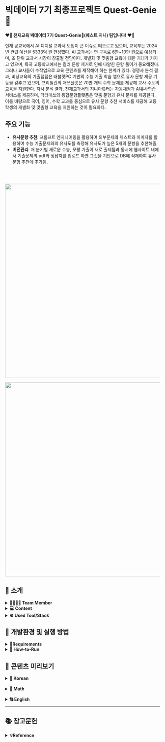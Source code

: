 # 빅데이터 7기 최종프로젝트 Quest-Genie 🧞
**❤️‍🔥 천재교육 빅데이터 7기 Quest-Genie🧞(퀘스트 지니) 팀입니다! ❤️‍🔥** 

현재 공교육에서 AI 디지털 교과서 도입이 큰 이슈로 떠오르고 있으며, 교육부는 2024년 관련 예산을 5333억 원 편성했다. AI 교과서는 연 구독료 6만~10만 원으로 예상되며, 조 단위 교과서 시장이 창출될 전망이다. 개별화 및 맞춤형 교육에 대한 기대가 커지고 있으며, 특히 고등학교에서는 킬러 문항 제거로 인해 다양한 문항 풀이가 중요해졌다. 그러나 교사들이 수작업으로 교육 콘텐츠를 제작해야 하는 한계가 있다. 경쟁사 분석 결과, 비상교육의 기출탭탭은 태블릿PC 기반의 수능 기출 학습 앱으로 유사 문항 제공 기능을 갖추고 있으며, 프리윌린의 매쓰플랫은 70만 개의 수학 문제를 제공해 교사 주도의 교육을 지원한다. 자사 분석 결과, 천재교과서의 지니아튜터는 자동채점과 AI유사학습 서비스를 제공하며, 닥터매쓰의 통합문항플랫폼은 맞춤 문항과 유사 문제를 제공한다. 이를 바탕으로 국어, 영어, 수학 교과를 중심으로 유사 문항 추천 서비스를 제공해 고등학생의 개별화 및 맞춤형 교육을 지원하는 것이 필요하다.

## 주요 기능

- **유사문항 추천**: 프롬프트 엔지니어링을 활용하여 외부문제의 텍스트와 이미지를 활용하여 수능 기출문제와의 유사도를 측정해 유사도가 높은 5개의 문항을 추천해줌.
- **버전관리**: 매 분기별 새로운 수능, 모평 기출이 새로 출제됨과 동시에 웹사이트 내에서 기출문제의 pdf와 정답지를 업로드 하면 그것을 기반으로 DB에 적재하여 유사문항 추천에 추가됨.


<br>

<br>
<p align="left">
  <img src=https://github.com/user-attachments/assets/4d180855-24b9-4029-9fd6-bb9519d56d9f width = "630px">
  
<p align="left">
  <img src=https://github.com/user-attachments/assets/a7b86868-b76d-4b4e-a3de-0ca915ca21e2 width = "630px">




## **🤍 소개**

<details>
<summary> <b>👨‍👨‍👧‍👦 Team Member</b></summary><br>
  


</br>
<table>
  <tr>
    <td align="center">
      <a href="https://github.com/hanaSummer0701">
        <img src="https://github.com/hanaSummer0701.png" width="150px;" alt="하나"/>
        <br />
        <sub><b>🙋‍♀️장하나</b><br> - 데이터 정량화 및 전처리<br> - 문항시스템 개발 및 테스트<br> - 자동 태깅 모델 개발 및 테스트<br> - AWS S3 생성 및 설정, 관리<br> - 기획서 및 최종 보고서 작성</sub>
</sub>
      </a>
    </td>
    <td align="center">
      <a href="https://github.com/choijouneun">
        <img src="https://github.com/choijouneun.png" width="150px;" alt="종은"/>
        <br />
        <sub><b>🙋‍♂️최종은</b><br>- 데이터 수집<br> - 데이터 정량화 및 전처리<br> - 문항시스템 개발 및 테스트<br> - 자동 태깅 모델 개발 및 테스트<br> - 멘토링 활동 보고서 작성<br> - Git 커밋 컨벤션/브렌치 전략<br> - 코드 컨벤션 정의</sub>
      </a>
    </td>
    <td align="center">
      <a href="https://github.com/LeeMin-a">
        <img src="https://github.com/LeeMin-a.png" width="150px;" alt="민아"/>
        <br />
        <sub><b>🙋‍♀️이민아</b><br> - 데이터 수집<br> - AWS 서버 생성 및 환경 구축<br> - FastAPI 기본 서버 환경 구축<br> - 도커 웹 서버 빌드<br> - DB와 웹 서버 연결 및 관리<br> - Wire Frame 작성<br> - 노션 관리</sub>
      </a>
    </td>
    <td align="center">
      <a href="https://github.com/sunny7319">
        <img src="https://github.com/sunny7319.png" width="150px;" alt="선영"/>
        <br />
        <sub><b>🙋‍♀️민선영</b><br> -데이터 수집<br> - DB 구축 및 관리<br> - 도커컴포즈 작성 및 서버 연결<br> - 파이프라인 설계<br> - ppt 제작<br> - 테이블 정의서 작성</sub>
      </a>
    </td>
  </tr>
</table>
</details>

<details>
<summary> <b>💻 Content</b></summary><br>

</br>

-  **📖 Korean** : 웹사이트에 접속하여 국어를 선택 한 후 사용자가 궁금한 외부문제를 첨부해 시작 버튼을 누르면 해당 문제와 유사한 문항 5개를 선별하여 보여줌. 

- **🔢 Math** : 웹사이트에 접속하여 수학를 선택 한 후 사용자가 궁금한 외부문제를 첨부해 시작 버튼을 누르면 해당 문제와 유사한 문항 5개를 선별하여 보여줌. 
  
- **🔠 English** : 웹사이트에 접속하여 영를 선택 한 후 사용자가 궁금한 외부문제를 첨부해 시작 버튼을 누르면 해당 문제와 유사한 문항 5개를 선별하여 보여줌. 
</details>


<details>
<summary> <b>⚙️ Used Tool/Stack</b></summary><br>

</br>
<p align="left">

<img alt="Python" src ="https://img.shields.io/badge/Python-3776AB.svg?&style=for-the-badge&logo=Python&logoColor=white"/>
<img alt="TensorFlow" src ="https://img.shields.io/badge/TensorFlow-1677FF.svg?&style=for-the-badge&logo=TensorFlow&logoColor=black"/>
<img alt="PyTorch" src ="https://img.shields.io/badge/PyTorch-EE4C2C.svg?&style=for-the-badge&logo=PyTorch&logoColor=white"/>
<img alt="OpenCV" src ="https://img.shields.io/badge/OpenCV-5C3EE8.svg?&style=for-the-badge&logo=OpenCV&logoColor=white"/>
<img alt="numpy" src ="https://img.shields.io/badge/numpy-013243.svg?&style=for-the-badge&logo=numpy&logoColor=white"/>
<img alt="OpenAI" src ="https://img.shields.io/badge/OpenAI-412991.svg?&style=for-the-badge&logo=OpenAI&logoColor=white"/>
<img alt="Anaconda" src ="https://img.shields.io/badge/Anaconda-44A833.svg?&style=for-the-badge&logo=Anaconda&logoColor=black"/>
<img alt="postgresql" src ="https://img.shields.io/badge/postgresql-4169E1.svg?&style=for-the-badge&logo=postgresql&logoColor=white"/>
<img alt="Keras" src ="https://img.shields.io/badge/Keras-D00000.svg?&style=for-the-badge&logo=Keras&logoColor=white"/>
<img alt="FastAPI" src ="https://img.shields.io/badge/FastAPI-009688.svg?&style=for-the-badge&logo=FastAPI&logoColor=white"/>
<img src = "https://img.shields.io/badge/visualstudiocode-007ACC.svg?&style=for-the-badge&logo=visualstudiocode&logoColor=white"/>
<img alt="Github" src = "https://img.shields.io/badge/github-181717.svg?&style=for-the-badge&logo=Github&logoColor=white"/>
<img alt="git" src = "https://img.shields.io/badge/git-F05032.svg?&style=for-the-badge&logo=Git&logoColor=white"/>

</p>
</details>




## **🩶 개발환경 및 실행 방법**

<details>
<summary><b>📄Requirements</b></summary>
  
  <br>
    - pdf2image==1.17.0
  <br>
    - opencv-python==4.9.0.80
  <br>
    - pandas==2.2.2
  <br>
    - numpy==1.26.4
  <br>
    - pillow==10.3.0 
  <br>
    - fastapi==0.111.0 
  <br>
    - easyocr==1.7.1
  <br>
    - pytesseract==0.3.10
  <br>
    - pymupdf 
  <br>
    - glob2==0.7
  <br>
    - pymysql==1.1.1
  <br>
    - uvicorn==0.30.1
  <br>
    - elasticsearch==8.14.0
  <br>
    - keras==3.4.1
  <br>
    - tensorflow==2.17.0
  <br>
    - torch==2.3.1
  <br>
    - torchvision==0.18.1
  <br>
  </details>

<details>
<summary><b>🏃 How-to-Run</b></summary>

  ### 가상환경 설정을 위한 콘다 설치
  미니콘다(혹은 아나콘다) 설치
  링크: https://docs.anaconda.com/free/miniconda/
  설치 시 Just me 선택

  ### 윈도우 시스템 환경변수 편집
  > WIN 키 -> "시스템 환경 변수 편집" 검색 -> 시스템 속성 창 하단 "환경 변수(N)"
  > -> 하단 시스템 변수(S) 중 "Path" 더블클릭 -> 새로만들기
  > -> "C:\Users\USER\miniconda3\Scripts" & "C:\Users\USER\miniconda3\Library\bin"
  > 입력 후 모든 창 "확인" 눌러 닫기
  
  ### 콘다 가상환경 만들기1 (가상환경 이름: Quest-Genie)
  CMD 창 열고 아래와 같이 입력, 설치 중간에 "y" 입력(엔터), 설치 완료 후 CMD 닫기
  ```cmd
  conda create -n Quest_Genie 
  ```
  다시 CMD 창 열고 아래와 같이 입력 후 완료 시 닫기
  ```cmd
  conda init
  ```

  ### 콘다 가상환경 만들기2 (패키지 설치)
  CMD 창 열고 아래와 같이 입력
  ```cmd
  conda activate Quest_Genie 
  ```
  ```cmd
  pip install -r requirements.txt

  ```

  ### 가상 환경에서 실행 시키기
  git pull, clone 등의 방법으로 main 브랜치 로컬에 저장 후  
  Hands_MediaPipe_project 폴더 들어가서 폴더 상단 주소창에 CMD 입력, CMD 창 띄운 후
  ```cmd
  conda activate Quest_Genie
  ```
  ```cmd
  python main.py
  ```

  #### !!주의 사항!!
  첫 실행시 자동생성되는 user.json 등 json 파일을 임의 편집하면 오류가 발생할 수 있습니다.

  <br>

</details>

## **🖤 콘텐츠 미리보기**
<details>
  <summary><b>📖 Korean</b></summary>
  <p align='left'>
    <img src = "https://github.com/user-attachments/assets/97f2b281-993b-4053-b4f8-0a3ec5d56255" width="400px"><br>
    <img src = "https://github.com/user-attachments/assets/21c51771-70d5-465e-9b7e-dcb0a4692fee" width="400px"><br>
    <img src = "https://github.com/user-attachments/assets/b474b38a-f51b-41c2-90cd-80c731667e1b" width="400px"><br>
    <img src = "https://github.com/user-attachments/assets/ff65e4a5-0173-4a03-8bdb-fe7bf9191973" width="400px"><br>
    <img src = "https://github.com/user-attachments/assets/27fb5bd7-175e-4086-a74f-6dd0df34ca6c" width="400px"><br>
    <img src = "https://github.com/user-attachments/assets/03cc90fa-6158-4303-bbaa-c4ddb4f12284" width="400px"><br>
    <img src = "https://github.com/user-attachments/assets/3f0887de-fd3f-4084-a1be-b85d4260b16b" width="400px"><br>
  </p>
</details>
<br>
<details>
  <summary><b>🔢 Math</b></summary>
  <p align='left'>
    <img src = "https://github.com/user-attachments/assets/435dc7b3-1161-4dc1-b3f2-ee491ca75b9c" width="400px"><br>
    <img src = "https://github.com/user-attachments/assets/06950dd2-5f4a-4739-9590-2d299fd9e058" width="400px"><br>
    <img src = "https://github.com/user-attachments/assets/69d76b2a-ee8f-45f5-bbc0-12b5748da798" width="400px"><br>
    <img src = "https://github.com/user-attachments/assets/5703465d-9699-437b-96d0-68a6789684c2" width="400px"><br>
    <img src = "https://github.com/user-attachments/assets/0848ca3c-c32c-4a8c-93a7-1cf561a4e31b" width="400px"><br>
    <img src = "https://github.com/user-attachments/assets/0ad5a6dc-8346-4a5b-8a64-d4bf68f8059f" width="400px"><br>
  </p>
</details>
<br>
<details>
  <summary><b>🔠 English</b></summary>
  <p align='left'>
    <img src = "https://github.com/sunny7319/Hands_MediaPipe_project/assets/112309620/fbc1e108-b396-4f23-8e6b-98803fb69e9a" width="400px"><br>
    <img src = "https://github.com/sunny7319/Hands_MediaPipe_project/assets/112309620/f76a291c-afb6-4cfe-b045-f42110b76b00" width="400px"><br>
    <img src = "https://github.com/sunny7319/Hands_MediaPipe_project/assets/112309620/ca670d66-408d-44d2-9453-17bcd6fe1d7a" width="400px"><br>
    <img src = "https://github.com/sunny7319/Hands_MediaPipe_project/assets/112309620/b682b102-841d-4838-9776-4703eaeab31d" width="400px"><br>
    <img src = "https://github.com/sunny7319/Hands_MediaPipe_project/assets/112309620/cd9c11f6-2bb0-4c86-bbad-ac385427f011" width="400px"><br>
    <img src = "https://github.com/sunny7319/Hands_MediaPipe_project/assets/112309620/f34e8113-cc0b-419d-92f0-31c248654007" width="400px"><br>
  </p>
</details>

- - -
## **📚 참고문헌**
<details>
<summary><b>💡Reference </b></summary>
<br>

- 한국경제) "내년 도입될 AI 디지털 교과서 선점하라"
https://n.news.naver.com/article/015/0004992468?sid=103
- 피앤피뉴스) 킬러문항 없앤 첫 수능...적정 난이도로 변별력 갖췄다
https://www.gosiweek.com/article/1065582631806593
- 내일신문) 비상교육 태블릿PC 전용 수능 학습 앱 ‘기출탭탭’ 활용법
https://www.naeil.com/news/read/455315
- 에듀동아) 프리윌린, ‘2024 인공지능 학습 플랫폼 매칭데이’에서 매쓰플랫과 풀리수학 선보여
http://m.edu.donga.com/news/view.php?at_no=20240223113015145830
- 에듀동아) 프리윌린, 학교 맞춤형 에듀테크 서비스 ‘스쿨플랫’ 오픈…AI 기술로 교실에 ‘초개인화
교육’ ‘학 습 격차 해소’ 지원
http://m.edu.donga.com/news/view.php?at_no=20240516151302535017
- 뉴스핌) 아티피셜소사이어티, 서울특별시교육청에 교육 콘텐츠 AI 솔루션 '젠큐' 공급
https://www.newspim.com/news/view/20240118000068
- 전자신문) 비상교육 '비바샘', AI 기반 수학 문항 자동 생성 서비스
https://n.news.naver.com/article/030/0003078902?sid=102
- QuestionWell 홈페이지 https://www.questionwell.org/
- 천재교과서 지니아튜터, 서울시교육청 주최 에듀테크 교원연수 참가
https://www.it-b.co.kr/news/articleView.html?idxno=76613
- 천재교과서, 최신형 AI 엔진 탑재 수학문제은행 ‘닥터매쓰2.0’ 그랜드 오픈
https://www.it-b.co.kr/news/articleView.html?idxno=69518
- 문제지 header, body영역 분리 참고 블로그 https://kagus2.tistory.com/50 
- 각 문항 컨투어영역 참고 블로그 https://iagreebut.tistory.com/74 
- ssh 연결 오류 해결 참고 블로그 https://lovflag.tistory.com/17 ssh 
- ElasticSearch-FastAPI 연결 참고 자료 https://medium.com/@pritam7798sonawane/building-a-text-search-application-with-elasticsearchand-fastapi-14ea78cf1890
</details>
